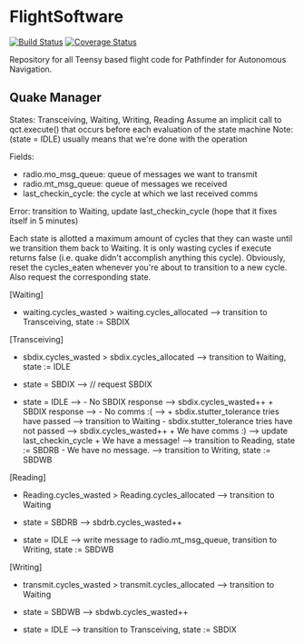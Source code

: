 # FlightSoftware

[![Build Status](https://travis-ci.org/pathfinder-for-autonomous-navigation/FlightSoftware.svg?branch=master)](https://travis-ci.org/pathfinder-for-autonomous-navigation/FlightSoftware)
[![Coverage Status](https://coveralls.io/repos/github/pathfinder-for-autonomous-navigation/FlightSoftware/badge.svg?branch=master)](https://coveralls.io/github/pathfinder-for-autonomous-navigation/FlightSoftware?branch=master)

Repository for all Teensy based flight code for Pathfinder for Autonomous Navigation.


Quake Manager
------------------------------------------------------------------------------

States: Transceiving, Waiting, Writing, Reading
Assume an implicit call to qct.execute() that occurs before each evaluation of the state machine
Note: (state = IDLE) usually means that we're done with the operation

Fields: 
  - radio.mo_msg_queue: queue of messages we want to transmit
  - radio.mt_msg_queue: queue of messages we received
  - last_checkin_cycle: the cycle at which we last received comms

Error: transition to Waiting, update last_checkin_cycle (hope that it fixes itself in 5 minutes)

Each state is allotted a maximum amount of cycles that they can waste until we transition them back to Waiting.
It is only wasting cycles if execute returns false (i.e. quake didn't accomplish anything this cycle). 
Obviously, reset the cycles_eaten whenever you're about to transition to a new cycle. Also request the corresponding state. 

[Waiting]
  + waiting.cycles_wasted > waiting.cycles_allocated --> transition to Transceiving, state := SBDIX

[Transceiving]
  + sbdix.cycles_wasted > sbdix.cycles_allocated --> transition to Waiting, state := IDLE 

  + state = SBDIX --> // request SBDIX
  + state = IDLE  --> 
                      - No SBDIX response --> sbdix.cycles_wasted++
                      + SBDIX response    --> 
                                               - No comms :(       --> 
                                                                        + sbdix.stutter_tolerance tries have passed      --> transition to Waiting
                                                                        - sbdix.stutter_tolerance tries have not passed  --> sbdix.cycles_wasted++ 
                                               + We have comms :)  -->    update last_checkin_cycle
                                                                        + We have a message!  --> transition to Reading, 
                                                                                                  state := SBDRB
                                                                        - We have no message. --> transition to Writing, 
                                                                                                  state := SBDWB

[Reading]
  + Reading.cycles_wasted > Reading.cycles_allocated --> transition to Waiting

  + state = SBDRB --> sbdrb.cycles_wasted++
  + state = IDLE  --> write message to radio.mt_msg_queue, transition to Writing, state := SBDWB

[Writing]
  + transmit.cycles_wasted > transmit.cycles_allocated --> transition to Waiting

  + state = SBDWB --> sbdwb.cycles_wasted++
  + state = IDLE  --> transition to Transceiving, state := SBDIX

                                             
                                      
